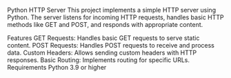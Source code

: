 Python HTTP Server
This project implements a simple HTTP server using Python. The server listens for incoming HTTP requests, handles basic HTTP methods like GET and POST, and responds with appropriate content.

Features
GET Requests: Handles basic GET requests to serve static content.
POST Requests: Handles POST requests to receive and process data.
Custom Headers: Allows sending custom headers with HTTP responses.
Basic Routing: Implements routing for specific URLs.
Requirements
Python 3.9 or higher
